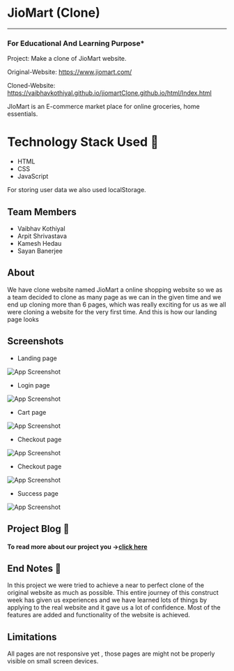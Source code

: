 
# JioMart (Clone)
-----
### For Educational And Learning Purpose*
Project: Make a clone of JioMart website.

Original-Website: https://www.jiomart.com/

Cloned-Website: https://vaibhavkothiyal.github.io/jiomartClone.github.io/html/Index.html

JIoMart is an E-commerce market place for online groceries, home essentials.

# Technology Stack Used 🌟
* HTML
* CSS
* JavaScript

For storing user data we also used localStorage.


## Team Members

- Vaibhav Kothiyal
- Arpit Shrivastava
- Kamesh Hedau
- Sayan Banerjee


## About

We have clone website named JioMart a online shopping website so we as a team decided to clone as many page as we can in the given time and we end up cloning more than 6 pages, which was really exciting for us as we all were cloning a website for the very first time. And this is how our landing page looks


## Screenshots

* Landing page

![App Screenshot](https://i.ibb.co/YBvP5Mk/Screenshot-1447.png)

* Login page

![App Screenshot](https://www.linkpicture.com/q/Login.png)

* Cart page

![App Screenshot](https://www.linkpicture.com/q/cart_6.png)

* Checkout page

![App Screenshot](https://www.linkpicture.com/q/ckeckout.png)

* Checkout page

![App Screenshot](https://www.linkpicture.com/q/payment_3.png)

* Success page

![App Screenshot](https://www.linkpicture.com/q/success.png)

## Project Blog 📑
#### To read more about our project you ->[click here](https://medium.com/@vaibhavkkothiyal/cloning-jiomart-getting-started-as-a-full-stack-web-developer-b5b7b427e349)

## End Notes 📑
In this project we were tried to achieve a near to perfect clone of the original website as much as possible. This entire journey of this construct week has given us experiences and we have learned lots of things by applying to the real website and it gave us a lot of confidence. Most of the features are added and functionality of the website is achieved.

## Limitations
All pages are not responsive yet , those pages are might not be properly visible on small screen devices.
 
 

